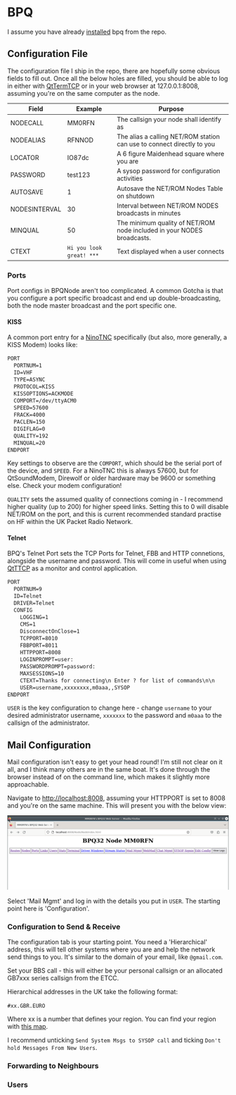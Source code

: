 # BPQ

I assume you have already [installed](../install/bpq.md) bpq from the repo.  

## Configuration File

The configuration file I ship in the repo, there are hopefully some obvious fields to fill out. Once all the below holes are filled, you should be able to log in either with [QtTermTCP](../clients/qtttcp.md) or in your web browser at 127.0.0.1:8008, assuming you're on the same computer as the node. 

| Field | Example | Purpose
| ----- | ------- | -------
| NODECALL | MM0RFN | The callsign your node shall identify as
| NODEALIAS | RFNNOD | The alias a calling NET/ROM station can use to connect directly to you
| LOCATOR | IO87dc | A 6 figure Maidenhead square where you are
| PASSWORD | test123 | A sysop password for configuration activities
| AUTOSAVE | 1 | Autosave the NET/ROM Nodes Table on shutdown 
| NODESINTERVAL | 30 | Interval between NET/ROM NODES broadcasts in minutes
| MINQUAL | 50 | The minimum quality of NET/ROM node included in your NODES broadcasts.
| CTEXT | `Hi you look great! ***` | Text displayed when a user connects

### Ports

Port configs in BPQNode aren't too complicated. A common Gotcha is that you configure a port specific broadcast and end up double-broadcasting, both the node master broadcast and the port specific one. 

#### KISS

A common port entry for a [NinoTNC](../modems/ninotnc.md) specifically (but also, more generally, a KISS Modem) looks like:

```
PORT
  PORTNUM=1
  ID=VHF
  TYPE=ASYNC
  PROTOCOL=KISS
  KISSOPTIONS=ACKMODE
  COMPORT=/dev/ttyACM0
  SPEED=57600
  FRACK=4000
  PACLEN=150
  DIGIFLAG=0
  QUALITY=192
  MINQUAL=20
ENDPORT
```

Key settings to observe are the `COMPORT`, which should be the serial port of the device, and `SPEED`. For a NinoTNC this is always 57600, but for QtSoundModem, Direwolf or older hardware may be 9600 or something else. Check your modem configuration!

`QUALITY` sets the assumed quality of connections coming in - I recommend higher quality (up to 200) for higher speed links. Setting this to 0 will disable NET/ROM on the port, and this is current recommended standard practise on HF within the UK Packet Radio Network.

#### Telnet

BPQ's Telnet Port sets the TCP Ports for Telnet, FBB and HTTP connetions, alongside the username and password. This will come in useful when using [QtTTCP](../clients/qtttcp.md) as a monitor and control application.

```
PORT
  PORTNUM=9
  ID=Telnet
  DRIVER=Telnet
  CONFIG
    LOGGING=1
    CMS=1
    DisconnectOnClose=1
    TCPPORT=8010
    FBBPORT=8011
    HTTPPORT=8008
    LOGINPROMPT=user:
    PASSWORDPROMPT=password:
    MAXSESSIONS=10
    CTEXT=Thanks for connecting\n Enter ? for list of commands\n\n
    USER=username,xxxxxxxx,m0aaa,,SYSOP
ENDPORT
```

`USER` is the key configuration to change here - change `username` to your desired administrator username,  `xxxxxxx` to the password and `m0aaa` to the callsign of the administrator.

## Mail Configuration

Mail configuration isn't easy to get your head round! I'm still not clear on it
all, and I think many others are in the same boat. It's done through the browser
instead of on the command line, which makes it slightly more approachable.

Navigate to [http://localhost:8008](http://localhost:8008), assuming your HTTPPORT is set to 8008 and you're on the same machine. This
will present you with the below view:

![BPQ Node Main page](../static/img/node-main.png)

Select 'Mail Mgmt' and log in with the details you put in `USER`. The starting
point here is 'Configuration'.

### Configuration to Send & Receive

The configuration tab is your starting point. You need a 'Hierarchical'
address, this will tell other systems where you are and help the network send
things to you. It's similar to the domain of your email, like `@gmail.com`.

Set your BBS call - this will either be your personal callsign or an allocated
GB7xxx series callsign from the ETCC.

Hierarchical addresses in the UK take the following format:

`#xx.GBR.EURO`

Where xx is a number that defines your region. You can find your region with
[this map]().

I recommend unticking `Send System Msgs to SYSOP call` and ticking `Don't hold
Messages From New Users`.

### Forwarding to Neighbours
### Users



